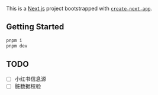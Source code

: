 This is a [Next.js](https://nextjs.org/) project bootstrapped with [`create-next-app`](https://github.com/vercel/next.js/tree/canary/packages/create-next-app).

## Getting Started

```bash
pnpm i
pnpm dev
```

## TODO

- [ ] 小红书信息源
- [ ] 脏数据校验
